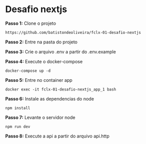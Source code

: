 # Desafio nextjs

**Passo 1:** Clone o projeto

```
https://github.com/batistondeoliveira/fclx-01-desafio-nextjs
```

**Passo 2:** Entre na pasta do projeto

**Passo 3:** Crie o arquivo .env a partir do .env.example

**Passo 4:** Execute o docker-compose

```
docker-compose up -d
```

**Passo 5:** Entre no container app

```
docker exec -it fclx-01-desafio-nextjs_app_1 bash
```

**Passo 6:** Instale as dependencias do node

```
npm install
```

**Passo 7:** Levante o servidor node

```
npm run dev
```

**Passo 8:** Execute a api a partir do arquivo api.http
